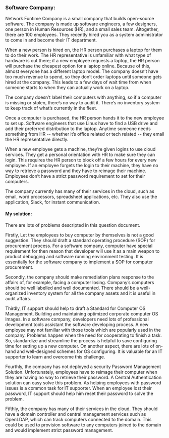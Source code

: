 ### Software Company:

Network Funtime Company is a small company that builds open-source software. The company is made up software engineers, a few designers, one person in Human Resources (HR), and a small sales team. Altogether, there are 100 employees. They recently hired you as a system administrator to come in and become their IT department.

When a new person is hired on, the HR person purchases a laptop for them to do their work. The HR representative is unfamiliar with what type of hardware is out there; if a new employee requests a laptop, the HR person will purchase the cheapest option for a laptop online. Because of this, almost everyone has a different laptop model. The company doesn’t have too much revenue to spend, so they don’t order laptops until someone gets hired at the company. This leads to a few days of wait time from when someone starts to when they can actually work on a laptop.

The company doesn’t label their computers with anything, so if a computer is missing or stolen, there’s no way to audit it. There’s no inventory system to keep track of what’s currently in the fleet.

Once a computer is purchased, the HR person hands it to the new employee to set up. Software engineers that use Linux have to find a USB drive and add their preferred distribution to the laptop. Anytime someone needs something from HR -- whether it’s office related or tech related -- they email the HR representative directly.

When a new employee gets a machine, they’re given logins to use cloud services. They get a personal orientation with HR to make sure they can login. This requires the HR person to block off a few hours for every new employee. If an employee forgets the login to their machine, they have no way to retrieve a password and they have to reimage their machine. Employees don’t have a strict password requirement to set for their computers.

The company currently has many of their services in the cloud, such as email, word processors, spreadsheet applications, etc. They also use the application, Slack, for instant communication.

<h4>My solution:</h4>
<p>
There are lots of problems descripted in this question document. 
  
Firstly, Let the employees to buy computer by themselves is not a good suggestion. They should draft a standard operating procedure (SOP) for procurement process. For a software company, computer have special requirement for then reason that developer will use it as a main weapon to product debugging and software running environment testing. It is essentially for the software company to implement a SOP for computer procurement. 
  
Secondly, the company should make remediation plans response to the affairs of, for example, facing a computer losing. Company’s computers should be well labelled and well documented. There should be a well-organized inventory system for all the company assets and it is useful in audit affairs.

Thirdly, IT support should help to draft a Standard for Computer OS Management. Building and maintaining optimized corporate computer OS Images. In a software company, developers need lots of professional development tools assistant the software developing process. A new employee may not familiar with those tools which are popularly used in the company. Problems happen when the need for cooperating to finish a task. So, standardize and streamline the process is helpful to save configuring time for setting up a new computer. On another aspect, there are lots of on-hand and well-designed schemes for OS configuring. It is valuable for an IT supporter to learn and overcome this challenge.

Fourthly, the company has not deployed a security Password Management Solution. Unfortunately, employees have to reimage their computer when they are having no way to retrieve their password. A Central Authentication solution can easy solve this problem. As helping employees with password issues is a common task for IT supporter. When an employee lost their password, IT support should help him reset their password to solve the problem.

Fifthly, the company has many of their services in the cloud. They should have a domain controller and central management services such as OpenLDAP, which can track computers connected to the domain. This could be used to provision software to any computers joined to the domain and would implement strict password management.
</p>
